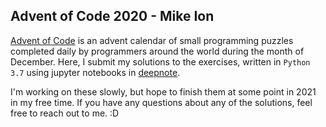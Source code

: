 ## Advent of Code 2020 - Mike Ion
[Advent of Code](adventofcode.com) is an advent calendar of small programming puzzles completed daily by programmers around the world 
during the month of December. Here, I submit my solutions to the exercises, written in `Python 3.7` using jupyter notebooks in [deepnote](http://deepnote.com). 

I'm working on these slowly, but hope to finish them at some point in 2021 in my free time. If you have any questions about any of the solutions, feel free to reach out to me. :D
